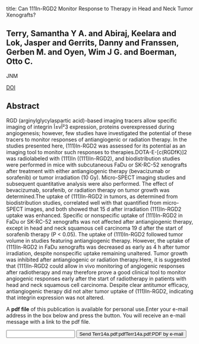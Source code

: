 title: Can 111In-RGD2 Monitor Response to Therapy in Head and Neck Tumor Xenografts?

## Terry, Samantha Y A. and Abiraj, Keelara and Lok, Jasper and Gerrits, Danny and Franssen, Gerben M. and Oyen, Wim J G. and Boerman, Otto C.
JNM

<a href="https://doi.org/10.2967/jnumed.114.144394">DOI</a>

## Abstract
RGD (arginylglycylaspartic acid)-based imaging tracers allow specific imaging of integrin Î±vÎ²3 expression, proteins overexpressed during angiogenesis; however, few studies have investigated the potential of these tracers to monitor responses of antiangiogenic or radiation therapy. In the studies presented here, (111)In-RGD2 was assessed for its potential as an imaging tool to monitor such responses to therapies.DOTA-E-[c(RGDfK)]2 was radiolabeled with (111)In ((111)In-RGD2), and biodistribution studies were performed in mice with subcutaneous FaDu or SK-RC-52 xenografts after treatment with either antiangiogenic therapy (bevacizumab or sorafenib) or tumor irradiation (10 Gy). Micro-SPECT imaging studies and subsequent quantitative analysis were also performed. The effect of bevacizumab, sorafenib, or radiation therapy on tumor growth was determined.The uptake of (111)In-RGD2 in tumors, as determined from biodistribution studies, correlated well with that quantified from micro-SPECT images, and both showed that 15 d after irradiation (111)In-RGD2 uptake was enhanced. Specific or nonspecific uptake of (111)In-RGD2 in FaDu or SK-RC-52 xenografts was not affected after antiangiogenic therapy, except in head and neck squamous cell carcinoma 19 d after the start of sorafenib therapy (P < 0.05). The uptake of (111)In-RGD2 followed tumor volume in studies featuring antiangiogenic therapy. However, the uptake of (111)In-RGD2 in FaDu xenografts was decreased as early as 4 h after tumor irradiation, despite nonspecific uptake remaining unaltered. Tumor growth was inhibited after antiangiogenic or radiation therapy.Here, it is suggested that (111)In-RGD2 could allow in vivo monitoring of angiogenic responses after radiotherapy and may therefore prove a good clinical tool to monitor angiogenic responses early after the start of radiotherapy in patients with head and neck squamous cell carcinoma. Despite clear antitumor efficacy, antiangiogenic therapy did not alter tumor uptake of (111)In-RGD2, indicating that integrin expression was not altered.

A <b>pdf file</b> of this publication is available for personal use.Enter your e-mail address in the box below and press the button. You will receive an e-mail message with a link to the pdf file.
<form action="sender.php">  <input type="text" name="email">  <input type="submit" value="Send Terr14a.pdf:pdfTerr14a.pdf:PDF by e-mail"></form>